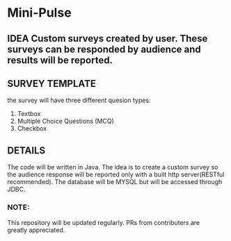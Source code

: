 # Mini-Pulse
## IDEA Custom surveys created by user. These surveys can be responded by audience and results will be reported.

## SURVEY TEMPLATE 
the survey will have three different quesion types: 

1.  Textbox
2.  Multiple Choice Questions (MCQ)
3.  Checkbox

## DETAILS 
The code will be written in Java. The idea is to create a custom survey so the audience response will be reported only with a built http server(RESTful recommended). The database will be MYSQL but will be accessed through JDBC.

### NOTE: 
This repository will be updated regularly. PRs from contributers are greatly appreciated.

